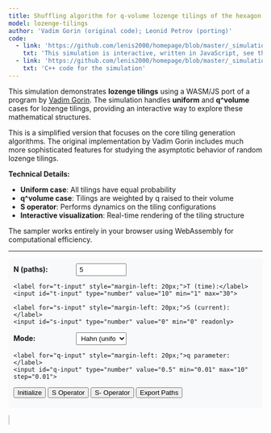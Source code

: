 ```yaml
---
title: Shuffling algorithm for q-volume lozenge tilings of the hexagon
model: lozenge-tilings
author: 'Vadim Gorin (original code); Leonid Petrov (porting)'
code:
  - link: 'https://github.com/lenis2000/homepage/blob/master/_simulations/lozenge_tilings/2025-06-02-q-vol-Gorin.md'
    txt: 'This simulation is interactive, written in JavaScript, see the source code of this page at the link'
  - link: 'https://github.com/lenis2000/homepage/blob/master/_simulations/lozenge_tilings/2025-06-02-q-vol-Gorin.cpp'
    txt: 'C++ code for the simulation'
---
```


<style>
  /* Ensure the canvas scales fully on wide screens and remains responsive on mobile */
  #lozenge-canvas {
    width: 100%;
    height: 80vh; /* Use 80% of viewport height on large screens */
    border: 1px solid #ccc;
    vertical-align: top; /* Align media to the top */
  }
  @media (max-width: 576px) {
    #lozenge-canvas {
      height: 60vh; /* Reduce height on smaller devices */
      vertical-align: top; /* Maintain top alignment on mobile */
    }
  }

  /* Controls styling */
  .controls {
    margin-bottom: 15px;
    padding: 10px;
    background-color: #f8f9fa;
    border-radius: 5px;
  }

  .control-group {
    margin-bottom: 10px;
  }

  .control-group label {
    display: inline-block;
    width: 120px;
    font-weight: bold;
  }

  .control-group input, .control-group select {
    width: 100px;
    padding: 3px 5px;
  }
</style>

<script src="/js/2025-06-02-q-vol-Gorin.js"></script>

This simulation demonstrates **lozenge tilings** using a WASM/JS port of a program by [Vadim Gorin](https://www.stat.berkeley.edu/~vadicgor/research.html). The simulation handles **uniform** and **q^volume** cases for lozenge tilings, providing an interactive way to explore these mathematical structures.

This is a simplified version that focuses on the core tiling generation algorithms. The original implementation by Vadim Gorin includes much more sophisticated features for studying the asymptotic behavior of random lozenge tilings.

**Technical Details:**
- **Uniform case**: All tilings have equal probability
- **q^volume case**: Tilings are weighted by q raised to their volume
- **S operator**: Performs dynamics on the tiling configurations
- **Interactive visualization**: Real-time rendering of the tiling structure

The sampler works entirely in your browser using WebAssembly for computational efficiency.

---

<!-- Controls for the simulation -->
<div class="controls">
  <div class="control-group">
    <label for="n-input">N (paths):</label>
    <input id="n-input" type="number" value="5" min="1" max="20">

    <label for="t-input" style="margin-left: 20px;">T (time):</label>
    <input id="t-input" type="number" value="10" min="1" max="30">

    <label for="s-input" style="margin-left: 20px;">S (current):</label>
    <input id="s-input" type="number" value="0" min="0" readonly>
  </div>

  <div class="control-group">
    <label for="mode-select">Mode:</label>
    <select id="mode-select">
      <option value="6">Hahn (uniform)</option>
      <option value="5">q-Hahn (q^volume)</option>
    </select>

    <label for="q-input" style="margin-left: 20px;">q parameter:</label>
    <input id="q-input" type="number" value="0.5" min="0.01" max="10" step="0.01">
  </div>

  <div class="control-group">
    <button id="initialize-btn" class="btn">Initialize</button>
    <button id="s-operator-btn" class="btn">S Operator</button>
    <button id="s-minus-btn" class="btn">S- Operator</button>
    <button id="export-btn" class="btn">Export Paths</button>
  </div>
</div>

<!-- Progress indicator -->
<div id="progress-indicator" style="margin-bottom: 10px; font-weight: bold;"></div>

<!-- Visualization canvas -->
<canvas id="lozenge-canvas"></canvas>

<!-- Output area for exported data -->
<div id="output-area" style="margin-top: 15px; display: none;">
  <h4>Exported Paths Data:</h4>
  <pre id="output-content" style="background-color: #f8f9fa; padding: 10px; border-radius: 5px; overflow-x: auto; max-height: 300px;"></pre>
</div>

<script>
Module.onRuntimeInitialized = async function() {
  // Wrap exported functions
  const initializeTiling = Module.cwrap('initializeTiling', 'number', ['number', 'number', 'number', 'number', 'number'], {async: true});
  const performSOperator = Module.cwrap('performSOperator', 'number', [], {async: true});
  const performSMinusOperator = Module.cwrap('performSMinusOperator', 'number', [], {async: true});
  const exportPaths = Module.cwrap('exportPaths', 'number', [], {async: true});
  const updateParameters = Module.cwrap('updateParameters', 'number', ['number', 'number'], {async: true});
  const freeString = Module.cwrap('freeString', null, ['number']);
  const getProgress = Module.cwrap('getProgress', 'number', []);

  // Get DOM elements
  const canvas = document.getElementById('lozenge-canvas');
  const ctx = canvas.getContext('2d');
  const progressElem = document.getElementById('progress-indicator');
  const nInput = document.getElementById('n-input');
  const tInput = document.getElementById('t-input');
  const sInput = document.getElementById('s-input');
  const modeSelect = document.getElementById('mode-select');
  const qInput = document.getElementById('q-input');
  const outputArea = document.getElementById('output-area');
  const outputContent = document.getElementById('output-content');

  // Set canvas size
  function resizeCanvas() {
    const rect = canvas.getBoundingClientRect();
    canvas.width = rect.width;
    canvas.height = rect.height;
  }
  resizeCanvas();
  window.addEventListener('resize', resizeCanvas);

  // Current paths data
  let currentPaths = null;

  // Progress polling
  let progressInterval;
  function startProgressPolling(message) {
    progressElem.innerText = message + " (0%)";
    progressInterval = setInterval(() => {
      const progress = getProgress();
      progressElem.innerText = message + " (" + progress + "%)";
      if (progress >= 100) {
        clearInterval(progressInterval);
        progressElem.innerText = "";
      }
    }, 100);
  }

  function stopProgressPolling() {
    clearInterval(progressInterval);
    progressElem.innerText = "";
  }

  // Visualization function
  function drawPaths(pathsData) {
    if (!pathsData || !pathsData.paths) return;

    ctx.clearRect(0, 0, canvas.width, canvas.height);

    const paths = pathsData.paths;
    const n = pathsData.n;
    const t = pathsData.t;

    if (paths.length === 0) return;

    // Calculate drawing parameters
    const margin = 50;
    const plotWidth = canvas.width - 2 * margin;
    const plotHeight = canvas.height - 2 * margin;

    // Find data bounds
    let minY = Infinity, maxY = -Infinity;
    paths.forEach(path => {
      path.forEach(y => {
        minY = Math.min(minY, y);
        maxY = Math.max(maxY, y);
      });
    });

    const xScale = plotWidth / t;
    const yScale = plotHeight / (maxY - minY + 1);

    // Draw axes
    ctx.strokeStyle = '#ccc';
    ctx.lineWidth = 1;

    // X-axis
    ctx.beginPath();
    ctx.moveTo(margin, canvas.height - margin);
    ctx.lineTo(canvas.width - margin, canvas.height - margin);
    ctx.stroke();

    // Y-axis
    ctx.beginPath();
    ctx.moveTo(margin, margin);
    ctx.lineTo(margin, canvas.height - margin);
    ctx.stroke();

    // Draw paths
    const colors = ['#e41a1c', '#377eb8', '#4daf4a', '#984ea3', '#ff7f00', '#ffff33', '#a65628', '#f781bf'];

    paths.forEach((path, pathIndex) => {
      ctx.strokeStyle = colors[pathIndex % colors.length];
      ctx.lineWidth = 2;
      ctx.beginPath();

      for (let t = 0; t < path.length; t++) {
        const x = margin + t * xScale;
        const y = canvas.height - margin - (path[t] - minY) * yScale;

        if (t === 0) {
          ctx.moveTo(x, y);
        } else {
          ctx.lineTo(x, y);
        }
      }
      ctx.stroke();

      // Draw points
      ctx.fillStyle = colors[pathIndex % colors.length];
      for (let t = 0; t < path.length; t++) {
        const x = margin + t * xScale;
        const y = canvas.height - margin - (path[t] - minY) * yScale;
        ctx.beginPath();
        ctx.arc(x, y, 3, 0, 2 * Math.PI);
        ctx.fill();
      }
    });

    // Labels
    ctx.fillStyle = '#000';
    ctx.font = '14px Arial';
    ctx.textAlign = 'center';
    ctx.fillText('Time', canvas.width / 2, canvas.height - 10);

    ctx.save();
    ctx.translate(15, canvas.height / 2);
    ctx.rotate(-Math.PI / 2);
    ctx.fillText('Position', 0, 0);
    ctx.restore();
  }

  // Event handlers
  document.getElementById('initialize-btn').addEventListener('click', async function() {
    const n = parseInt(nInput.value);
    const t = parseInt(tInput.value);
    const s = parseInt(sInput.value);
    const mode = parseInt(modeSelect.value);
    const q = parseFloat(qInput.value);

    startProgressPolling("Initializing");

    try {
      const ptr = await initializeTiling(n, t, s, mode, q);
      const jsonStr = Module.UTF8ToString(ptr);
      freeString(ptr);

      const result = JSON.parse(jsonStr);
      if (result.error) {
        alert("Error: " + result.error);
      } else {
        sInput.value = result.s;
        console.log("Initialized successfully");
        // Automatically export and draw paths after initialization
        setTimeout(async () => {
          try {
            const pathPtr = await exportPaths();
            const pathJsonStr = Module.UTF8ToString(pathPtr);
            freeString(pathPtr);
            const pathResult = JSON.parse(pathJsonStr);
            if (!pathResult.error) {
              currentPaths = pathResult;
              drawPaths(pathResult);
            }
          } catch (e) {
            console.log("Auto-export failed:", e);
          }
        }, 100);
      }
    } catch (error) {
      alert("Initialization failed: " + error.message);
    }

    stopProgressPolling();
  });

  document.getElementById('s-operator-btn').addEventListener('click', async function() {
    startProgressPolling("Performing S operator");

    try {
      const ptr = await performSOperator();
      const jsonStr = Module.UTF8ToString(ptr);
      freeString(ptr);

      const result = JSON.parse(jsonStr);
      if (result.error) {
        alert("Error: " + result.error);
      } else {
        sInput.value = result.s;
        console.log("S operator completed");
        // Automatically update visualization
        setTimeout(async () => {
          try {
            const pathPtr = await exportPaths();
            const pathJsonStr = Module.UTF8ToString(pathPtr);
            freeString(pathPtr);
            const pathResult = JSON.parse(pathJsonStr);
            if (!pathResult.error) {
              currentPaths = pathResult;
              drawPaths(pathResult);
            }
          } catch (e) {
            console.log("Auto-export after S operator failed:", e);
          }
        }, 100);
      }
    } catch (error) {
      alert("S operator failed: " + error.message);
    }

    stopProgressPolling();
  });

  document.getElementById('s-minus-btn').addEventListener('click', async function() {
    startProgressPolling("Performing S- operator");

    try {
      const ptr = await performSMinusOperator();
      const jsonStr = Module.UTF8ToString(ptr);
      freeString(ptr);

      const result = JSON.parse(jsonStr);
      if (result.error) {
        alert("Error: " + result.error);
      } else {
        sInput.value = result.s;
        console.log("S- operator completed");
        // Automatically update visualization
        setTimeout(async () => {
          try {
            const pathPtr = await exportPaths();
            const pathJsonStr = Module.UTF8ToString(pathPtr);
            freeString(pathPtr);
            const pathResult = JSON.parse(pathJsonStr);
            if (!pathResult.error) {
              currentPaths = pathResult;
              drawPaths(pathResult);
            }
          } catch (e) {
            console.log("Auto-export after S- operator failed:", e);
          }
        }, 100);
      }
    } catch (error) {
      alert("S- operator failed: " + error.message);
    }

    stopProgressPolling();
  });

  document.getElementById('export-btn').addEventListener('click', async function() {
    startProgressPolling("Exporting paths");

    try {
      const ptr = await exportPaths();
      const jsonStr = Module.UTF8ToString(ptr);
      freeString(ptr);

      const result = JSON.parse(jsonStr);
      if (result.error) {
        alert("Error: " + result.error);
      } else {
        currentPaths = result;
        drawPaths(result);
        outputContent.textContent = JSON.stringify(result, null, 2);
        outputArea.style.display = 'block';
        console.log("Paths exported successfully");
      }
    } catch (error) {
      alert("Export failed: " + error.message);
    }

    stopProgressPolling();
  });

  // Update q input visibility based on mode
  modeSelect.addEventListener('change', function() {
    const mode = parseInt(this.value);
    qInput.disabled = (mode === 6);
    if (mode === 6) {
      qInput.value = '1.0';
    } else {
      qInput.value = '0.5';
    }
  });

  // Initialize with default parameters
  setTimeout(() => {
    document.getElementById('initialize-btn').click();
  }, 500);
};
</script>
